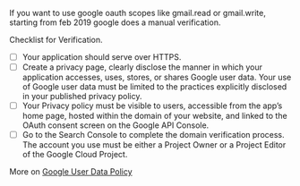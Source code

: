 If you want to use google oauth scopes like gmail.read or gmail.write, starting from feb 2019 google does a manual verification.

Checklist for Verification.

- [ ] Your application should serve over HTTPS.
- [ ] Create a privacy page, clearly disclose the manner in which your application accesses, uses, stores, or shares Google user data. Your use of Google user data must be limited to the practices explicitly disclosed in your published privacy policy.
- [ ] Your Privacy policy must be visible to users, accessible from the app’s home page, hosted within the domain of your website, and linked to the OAuth consent screen on the Google API Console.
- [ ] Go to the Search Console to complete the domain verification process. The account you use must be either a Project Owner or a Project Editor of the Google Cloud Project.

More on [Google User Data Policy](https://developers.google.com/terms/api-services-user-data-policy)
